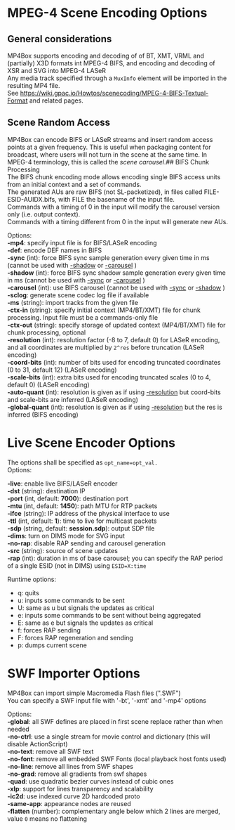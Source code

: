 <!-- automatically generated - do not edit, patch gpac/applications/mp4box/mp4box.c -->

# MPEG-4 Scene Encoding Options  
  
## General considerations  
MP4Box supports encoding and decoding of of BT, XMT, VRML and (partially) X3D formats int MPEG-4 BIFS, and encoding and decoding of XSR and SVG into MPEG-4 LASeR  
Any media track specified through a `MuxInfo` element will be imported in the resulting MP4 file.  
See https://wiki.gpac.io/Howtos/scenecoding/MPEG-4-BIFS-Textual-Format and related pages.  

## Scene Random Access  
MP4Box can encode BIFS or LASeR streams and insert random access points at a given frequency. This is useful when packaging content for broadcast, where users will not turn in the scene at the same time. In MPEG-4 terminology, this is called the _scene carousel_.## BIFS Chunk Processing  
The BIFS chunk encoding mode allows encoding single BIFS access units from an initial context and a set of commands.  
The generated AUs are raw BIFS (not SL-packetized), in files called FILE-ESID-AUIDX.bifs, with FILE the basename of the input file.  
Commands with a timing of 0 in the input will modify the carousel version only (i.e. output context).  
Commands with a timing different from 0 in the input will generate new AUs.  
    
Options:  
<a id="mp4">__-mp4__</a>:      specify input file is for BIFS/LASeR encoding  
<a id="def">__-def__</a>:      encode DEF names in BIFS  
<a id="sync">__-sync__</a> (int): force BIFS sync sample generation every given time in ms (cannot be used with [-shadow](#shadow) or [-carousel](#carousel) )  
<a id="shadow">__-shadow__</a> (int): force BIFS sync shadow sample generation every given time in ms (cannot be used with [-sync](#sync) or [-carousel](#carousel) )  
<a id="carousel">__-carousel__</a> (int): use BIFS carousel (cannot be used with [-sync](#sync) or [-shadow](#shadow) )  
<a id="sclog">__-sclog__</a>:  generate scene codec log file if available  
<a id="ms">__-ms__</a> (string): import tracks from the given file  
<a id="ctx-in">__-ctx-in__</a> (string): specify initial context (MP4/BT/XMT) file for chunk processing. Input file must be a commands-only file  
<a id="ctx-out">__-ctx-out__</a> (string): specify storage of updated context (MP4/BT/XMT) file for chunk processing, optional  
<a id="resolution">__-resolution__</a> (int): resolution factor (-8 to 7, default 0) for LASeR encoding, and all coordinates are multiplied by `2^res` before truncation (LASeR encoding)  
<a id="coord-bits">__-coord-bits__</a> (int): number of bits used for encoding truncated coordinates (0 to 31, default 12) (LASeR encoding)  
<a id="scale-bits">__-scale-bits__</a> (int): extra bits used for encoding truncated scales (0 to 4, default 0) (LASeR encoding)  
<a id="auto-quant">__-auto-quant__</a> (int): resolution is given as if using [-resolution](#resolution) but coord-bits and scale-bits are inferred (LASeR encoding)  
<a id="global-quant">__-global-quant__</a> (int): resolution is given as if using [-resolution](#resolution) but the res is inferred (BIFS encoding)  

# Live Scene Encoder Options  
  
The options shall be specified as `opt_name=opt_val.`  
Options:  
  
<a id="live">__-live__</a>:    enable live BIFS/LASeR encoder  
<a id="dst">__-dst__</a> (string): destination IP  
<a id="port">__-port__</a> (int, default: __7000__): destination port  
<a id="mtu">__-mtu__</a> (int, default: __1450__): path MTU for RTP packets  
<a id="ifce">__-ifce__</a> (string): IP address of the physical interface to use  
<a id="ttl">__-ttl__</a> (int, default: __1__): time to live for multicast packets  
<a id="sdp">__-sdp__</a> (string, default: __session.sdp__): output SDP file  
<a id="dims">__-dims__</a>:    turn on DIMS mode for SVG input  
<a id="no-rap">__-no-rap__</a>: disable RAP sending and carousel generation  
<a id="src">__-src__</a> (string): source of scene updates  
<a id="rap">__-rap__</a> (int): duration in ms of base carousel; you can specify the RAP period of a single ESID (not in DIMS) using `ESID=X:time`  
    
Runtime options:  
* q: quits  
* u: inputs some commands to be sent  
* U: same as u but signals the updates as critical  
* e: inputs some commands to be sent without being aggregated  
* E: same as e but signals the updates as critical  
* f: forces RAP sending  
* F: forces RAP regeneration and sending  
* p: dumps current scene  

# SWF Importer Options  
  
MP4Box can import simple Macromedia Flash files (".SWF")  
You can specify a SWF input file with '-bt', '-xmt' and '-mp4' options  
    
Options:  
<a id="global">__-global__</a>: all SWF defines are placed in first scene replace rather than when needed  
<a id="no-ctrl">__-no-ctrl__</a>: use a single stream for movie control and dictionary (this will disable ActionScript)  
<a id="no-text">__-no-text__</a>: remove all SWF text  
<a id="no-font">__-no-font__</a>: remove all embedded SWF Fonts (local playback host fonts used)  
<a id="no-line">__-no-line__</a>: remove all lines from SWF shapes  
<a id="no-grad">__-no-grad__</a>: remove all gradients from swf shapes  
<a id="quad">__-quad__</a>:    use quadratic bezier curves instead of cubic ones  
<a id="xlp">__-xlp__</a>:      support for lines transparency and scalability  
<a id="ic2d">__-ic2d__</a>:    use indexed curve 2D hardcoded proto  
<a id="same-app">__-same-app__</a>: appearance nodes are reused  
<a id="flatten">__-flatten__</a> (number): complementary angle below which 2 lines are merged, value `0` means no flattening  
